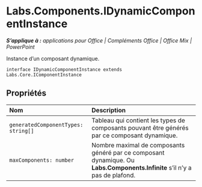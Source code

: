 
# <a name="labs.components.idynamiccomponentinstance"></a>Labs.Components.IDynamicComponentInstance

 _**S’applique à :** applications pour Office | Compléments Office | Office Mix | PowerPoint_

Instance d’un composant dynamique.

```
interface IDynamicComponentInstance extends Labs.Core.IComponentInstance
```


## <a name="properties"></a>Propriétés


|Nom|Description|
|:-----|:-----|
| `generatedComponentTypes: string[]`|Tableau qui contient les types de composants pouvant être générés par ce composant dynamique.|
| `maxComponents: number`|Nombre maximal de composants généré par ce composant dynamique. Ou  **Labs.Components.Infinite** s’il n’y a pas de plafond.|
